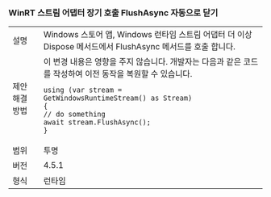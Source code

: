 ### <a name="winrt-stream-adapters-no-long-call-flushasync-automatically-on-close"></a>WinRT 스트림 어댑터 장기 호출 FlushAsync 자동으로 닫기

|   |   |
|---|---|
|설명|Windows 스토어 앱, Windows 런타임 스트림 어댑터 더 이상 Dispose 메서드에서 FlushAsync 메서드를 호출 합니다.|
|제안 해결 방법|이 변경 내용은 영향을 주지 않습니다. 개발자는 다음과 같은 코드를 작성하여 이전 동작을 복원할 수 있습니다.<pre><code class="language-csharp">using (var stream = GetWindowsRuntimeStream() as Stream)&#13;&#10;{&#13;&#10;// do something&#13;&#10;await stream.FlushAsync();&#13;&#10;}&#13;&#10;</code></pre>|
|범위|투명|
|버전|4.5.1|
|형식|런타임|

